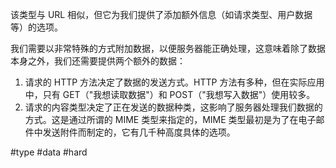该类型与 URL 相似，但它为我们提供了添加额外信息（如请求类型、用户数据等）的选项。

我们需要以非常特殊的方式附加数据，以便服务器能正确处理，这意味着除了数据本身之外，我们还需要提供两个额外的数据：

1. 请求的 HTTP 方法决定了数据的发送方式。HTTP 方法有多种，但在实际应用中，只有 GET（"我想读取数据"）和 POST（"我想写入数据"）使用较多。
2. 请求的内容类型决定了正在发送的数据种类，这影响了服务器处理我们数据的方式。这是通过所谓的 MIME 类型来指定的，MIME 类型最初是为了在电子邮件中发送附件而制定的，它有几千种高度具体的选项。

#type #data #hard 
